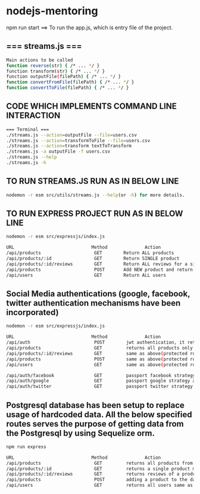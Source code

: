 # nodejs-mentoring
npm run start ==> To run the app.js, which is entry file of the project.

## === streams.js ===
```bash
Main actions to be called 
function ​​reverse​​(str) { ​/* ... */​ }
function​​​ transform​​(str) { ​/* ... */​ }
function​​​ outputFile​​(filePath) { ​/* ... */​ }
function ​​​convertFromFile​​(filePath) { ​/* ... */​ }
function ​​​convertToFile​​(filePath) { ​/* ... */​ }
```

## CODE WHICH IMPLEMENTS COMMAND LINE INTERACTION
```bash
=== Terminal ===
./streams.js --action=outputFile --file=users.csv
./streams.js --action=transformToFile --file=users.csv
./streams.js --action=transform textToTransform
./streams.js -a outputFile -f users.csv
./streams.js --help
./streams.js -h
```

## TO RUN STREAMS.JS RUN AS IN BELOW LINE 
```bash
nodemon -r esm src/utils/streams.js --help(or -h) for more details.
```

## TO RUN EXPRESS PROJECT RUN AS IN BELOW LINE 
```bash
nodemon -r esm src/expressjs/index.js

URL                             Method              Action
/api/products                    GET        Return ​ALL​ products
/api/products/:id                GET        Return ​SINGLE​ product
/api/products/:id/reviews        GET        Return ​ALL​ reviews for a single product
/api/products                    POST       Add ​NEW​ product and return it
/api/users                       GET        Return ​ALL​ users
```

## Social Media authentications (google, facebook, twitter authentication mechanisms have been incorporated) 
```bash
nodemon -r esm src/expressjs/index.js

URL                             Method              Action
/api/auth                        POST        jwt authentication, it returns token after successful login
/api/products                    GET         returns all products only when u attach a token from above api response(protected route)
/api/products/:id/reviews        GET         same as above(protected route)
/api/products                    POST        same as above(protected route)
/api/users                       GET         same as above(protected route)

/api/auth/facebook               GET         passport facebook strategy authentication, it redirects to facebook login screen for login
/api/auth/google                 GET         passport google strategy authentication, it redirects to google login screen for login
/api/auth/twitter                GET         passport twitter strategy authentication, it redirects to twitter login screen for login
```

## Postgresql database has been setup to replace usage of hardcoded data. All the below specified routes serves the purpose of getting data from the Postgresql by using Sequelize orm.  
```bash
npm run express

URL                             Method              Action
/api/products                    GET         returns all products from the postgresql hosted in localhost
/api/products/:id                GET         returns a single product matching the id specified
/api/products/:id/reviews        GET         returns reviews of a product with id
/api/products                    POST        adding a product to the database and returns the same upon                                                 successful post
/api/users                       GET         returns all users same as above.
```
